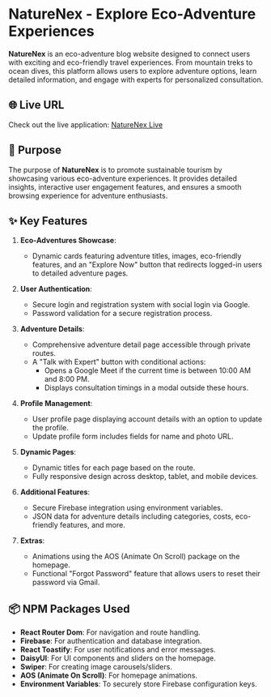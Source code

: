 #  NatureNex - Explore Eco-Adventure Experiences

**NatureNex** is an eco-adventure blog website designed to connect users with exciting and eco-friendly travel experiences. From mountain treks to ocean dives, this platform allows users to explore adventure options, learn detailed information, and engage with experts for personalized consultation.

## 🌐 Live URL
Check out the live application: [NatureNex Live](https://naturenex2.netlify.app/)

## 🎯 Purpose
The purpose of **NatureNex** is to promote sustainable tourism by showcasing various eco-adventure experiences. It provides detailed insights, interactive user engagement features, and ensures a smooth browsing experience for adventure enthusiasts.

## ✨ Key Features

1. **Eco-Adventures Showcase**:
   - Dynamic cards featuring adventure titles, images, eco-friendly features, and an "Explore Now" button that redirects logged-in users to detailed adventure pages.

2. **User Authentication**:
   - Secure login and registration system with social login via Google.
   - Password validation for a secure registration process.

3. **Adventure Details**:
   - Comprehensive adventure detail page accessible through private routes.
   - A "Talk with Expert" button with conditional actions:
     - Opens a Google Meet if the current time is between 10:00 AM and 8:00 PM.
     - Displays consultation timings in a modal outside these hours.

4. **Profile Management**:
   - User profile page displaying account details with an option to update the profile.
   - Update profile form includes fields for name and photo URL.

5. **Dynamic Pages**:
   - Dynamic titles for each page based on the route.
   - Fully responsive design across desktop, tablet, and mobile devices.

6. **Additional Features**:
   - Secure Firebase integration using environment variables.
   - JSON data for adventure details including categories, costs, eco-friendly features, and more.

7. **Extras**:
   - Animations using the AOS (Animate On Scroll) package on the homepage.
   - Functional "Forgot Password" feature that allows users to reset their password via Gmail.

## 📦 NPM Packages Used

- **React Router Dom**: For navigation and route handling.
- **Firebase**: For authentication and database integration.
- **React Toastify**: For user notifications and error messages.
- **DaisyUI**: For UI components and sliders on the homepage.
- **Swiper**: For creating image carousels/sliders.
- **AOS (Animate On Scroll)**: For homepage animations.
- **Environment Variables**: To securely store Firebase configuration keys.